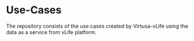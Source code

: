 # Use-Cases
The repository consists of the use cases created by Virtusa-vLife using the data as a service from vLife platform.
